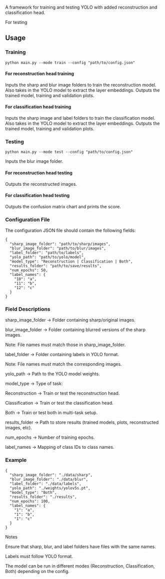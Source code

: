 A framework for training and testing YOLO with added reconstruction and classification head.

 For testing

## Usage
### Training
```
python main.py --mode train --config "path/to/config.json"
```
#### For reconstruction head training

Inputs the sharp and blur image folders to train the reconstruction model. Also takes in the YOLO model to extract the layer embeddings. Outputs the trained model, training and validation plots.

#### For classification head training

Inputs the sharp image and label folders to train the classification model. Also takes in the YOLO model to extract the layer embeddings. Outputs the trained model, training and validation plots.


### Testing
```
python main.py --mode test --config "path/to/config.json"
```
Inputs the blur image folder. 

#### For reconstruction head testing

Outputs the reconstructed images. 

#### For classification head testing

Outputs the confusion matrix chart and prints the score.

### Configuration File

The configuration JSON file should contain the following fields:
```
{
  "sharp_image_folder": "path/to/sharp/images",
  "blur_image_folder": "path/to/blur/images", 
  "label_folder": "path/to/labels", 
  "yolo_path": "path/to/yolo/model",
  "model_type": "Reconstruction | Classification | Both",
  "results_folder": "path/to/save/results",
  "num_epochs": 50,
  "label_names": {
    "10": "a",
    "11": "b",
    "12": "c"
  }
}
```

### Field Descriptions

sharp_image_folder → Folder containing sharp/original images.

blur_image_folder → Folder containing blurred versions of the sharp images.

Note: File names must match those in sharp_image_folder.

label_folder → Folder containing labels in YOLO format.

Note: File names must match the corresponding images.

yolo_path → Path to the YOLO model weights.

model_type → Type of task:

Reconstruction → Train or test the reconstruction head.

Classification → Train or test the classification head.

Both → Train or test both in multi-task setup.

results_folder → Path to store results (trained models, plots, reconstructed images, etc).

num_epochs → Number of training epochs.

label_names → Mapping of class IDs to class names.

### Example
```
{
  "sharp_image_folder": "./data/sharp",
  "blur_image_folder": "./data/blur",
  "label_folder": "./data/labels",
  "yolo_path": "./weights/yolov5s.pt",
  "model_type": "Both",
  "results_folder": "./results",
  "num_epochs": 100,
  "label_names": {
    "1": "a",
    "1": "b",
    "1": "c"
  }
}
```

Notes

Ensure that sharp, blur, and label folders have files with the same names.

Labels must follow YOLO format.

The model can be run in different modes (Reconstruction, Classification, Both) depending on the config.
